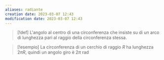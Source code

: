 ```yaml
---
aliases: radiante
creation date: 2023-03-07 12:43
modification date: 2023-03-07 12:43
---
```

>[!def]
>L'angolo al centro di una circonferenza che insiste su di un arco di lunghezza pari al raggio della circonferenza stessa.


>[!esempio]
>La circonferenza di un cerchio di raggio $R$ ha lunghezza $2 \pi R$, quindi un angolo giro è $2\pi \mathrm{\ rad}$
